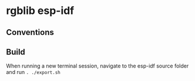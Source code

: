 # rgblib esp-idf

## Conventions


## Build
When running a new terminal session, navigate to the esp-idf source folder and run `. ./export.sh`

